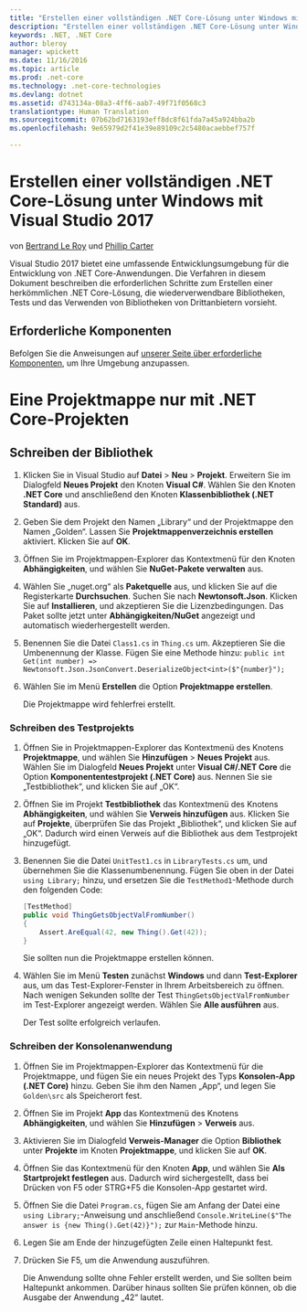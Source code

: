 ```yaml
---
title: "Erstellen einer vollständigen .NET Core-Lösung unter Windows mit Visual Studio 2017"
description: "Erstellen einer vollständigen .NET Core-Lösung unter Windows mit Visual Studio 2017"
keywords: .NET, .NET Core
author: bleroy
manager: wpickett
ms.date: 11/16/2016
ms.topic: article
ms.prod: .net-core
ms.technology: .net-core-technologies
ms.devlang: dotnet
ms.assetid: d743134a-08a3-4ff6-aab7-49f71f0568c3
translationtype: Human Translation
ms.sourcegitcommit: 07b62bd7163193eff8dc8f61fda7a45a924bba2b
ms.openlocfilehash: 9e65979d2f41e39e89109c2c5480acaebbef757f

---
```


# <a name="building-a-complete-net-core-solution-on-windows-using-visual-studio-2017"></a>Erstellen einer vollständigen .NET Core-Lösung unter Windows mit Visual Studio 2017

von [Bertrand Le Roy](https://github.com/bleroy) und [Phillip Carter](https://github.com/cartermp)

Visual Studio 2017 bietet eine umfassende Entwicklungsumgebung für die Entwicklung von .NET Core-Anwendungen. Die Verfahren in diesem Dokument beschreiben die erforderlichen Schritte zum Erstellen einer herkömmlichen .NET Core-Lösung, die wiederverwendbare Bibliotheken, Tests und das Verwenden von Bibliotheken von Drittanbietern vorsieht. 

## <a name="prerequisites"></a>Erforderliche Komponenten

Befolgen Sie die Anweisungen auf [unserer Seite über erforderliche Komponenten](../windows-prerequisites.md), um Ihre Umgebung anzupassen.

# <a name="a-solution-using-only-net-core-projects"></a>Eine Projektmappe nur mit .NET Core-Projekten

## <a name="writing-the-library"></a>Schreiben der Bibliothek

1. Klicken Sie in Visual Studio auf **Datei** > **Neu** > **Projekt**. Erweitern Sie im Dialogfeld **Neues Projekt** den Knoten **Visual C#**. Wählen Sie den Knoten **.NET Core** und anschließend den Knoten **Klassenbibliothek (.NET Standard)** aus. 

2. Geben Sie dem Projekt den Namen „Library“ und der Projektmappe den Namen „Golden“. Lassen Sie **Projektmappenverzeichnis erstellen** aktiviert. Klicken Sie auf **OK**.

3. Öffnen Sie im Projektmappen-Explorer das Kontextmenü für den Knoten **Abhängigkeiten**, und wählen Sie **NuGet-Pakete verwalten** aus.

4. Wählen Sie „nuget.org“ als **Paketquelle** aus, und klicken Sie auf die Registerkarte **Durchsuchen**. Suchen Sie nach **Newtonsoft.Json**. Klicken Sie auf **Installieren**, und akzeptieren Sie die Lizenzbedingungen. Das Paket sollte jetzt unter **Abhängigkeiten/NuGet** angezeigt und automatisch wiederhergestellt werden.

5. Benennen Sie die Datei `Class1.cs` in `Thing.cs` um. Akzeptieren Sie die Umbenennung der Klasse. Fügen Sie eine Methode hinzu: `public int Get(int number) => Newtonsoft.Json.JsonConvert.DeserializeObject<int>($"{number}");`

7. Wählen Sie im Menü **Erstellen** die Option **Projektmappe erstellen**.

   Die Projektmappe wird fehlerfrei erstellt.

### <a name="writing-the-test-project"></a>Schreiben des Testprojekts

1. Öffnen Sie in Projektmappen-Explorer das Kontextmenü des Knotens **Projektmappe**, und wählen Sie **Hinzufügen** > **Neues Projekt** aus. Wählen Sie im Dialogfeld **Neues Projekt** unter **Visual C#/.NET Core** die Option **Komponententestprojekt (.NET Core)** aus. Nennen Sie sie „Testbibliothek“, und klicken Sie auf „OK“. 

2. Öffnen Sie im Projekt **Testbibliothek** das Kontextmenü des Knotens **Abhängigkeiten**, und wählen Sie **Verweis hinzufügen** aus. Klicken Sie auf **Projekte**, überprüfen Sie das Projekt „Bibliothek“, und klicken Sie auf „OK“. Dadurch wird einen Verweis auf die Bibliothek aus dem Testprojekt hinzugefügt.

3. Benennen Sie die Datei `UnitTest1.cs` in `LibraryTests.cs` um, und übernehmen Sie die Klassenumbenennung. Fügen Sie oben in der Datei `using Library;` hinzu, und ersetzen Sie die `TestMethod1`-Methode durch den folgenden Code:
    ```csharp
    [TestMethod]
    public void ThingGetsObjectValFromNumber()
    {
        Assert.AreEqual(42, new Thing().Get(42));
    }
    ```

   Sie sollten nun die Projektmappe erstellen können. 
   
4. Wählen Sie im Menü **Testen** zunächst **Windows** und dann **Test-Explorer** aus, um das Test-Explorer-Fenster in Ihrem Arbeitsbereich zu öffnen. Nach wenigen Sekunden sollte der Test `ThingGetsObjectValFromNumber` im Test-Explorer angezeigt werden. Wählen Sie **Alle ausführen** aus.
   
   Der Test sollte erfolgreich verlaufen.

### <a name="writing-the-console-app"></a>Schreiben der Konsolenanwendung

1. Öffnen Sie im Projektmappen-Explorer das Kontextmenü für die Projektmappe, und fügen Sie ein neues Projekt des Typs **Konsolen-App (.NET Core)** hinzu. Geben Sie ihm den Namen „App“, und legen Sie `Golden\src` als Speicherort fest.

2. Öffnen Sie im Projekt **App** das Kontextmenü des Knotens **Abhängigkeiten**, und wählen Sie **Hinzufügen** > **Verweis** aus. 

3. Aktivieren Sie im Dialogfeld **Verweis-Manager** die Option **Bibliothek** unter **Projekte** im Knoten **Projektmappe**, und klicken Sie auf **OK**.

6. Öffnen Sie das Kontextmenü für den Knoten **App**, und wählen Sie **Als Startprojekt festlegen** aus. Dadurch wird sichergestellt, dass bei Drücken von F5 oder STRG+F5 die Konsolen-App gestartet wird.

7. Öffnen Sie die Datei `Program.cs`, fügen Sie am Anfang der Datei eine `using Library;`-Anweisung und anschließend `Console.WriteLine($"The answer is {new Thing().Get(42)}");` zur `Main`-Methode hinzu.

8. Legen Sie am Ende der hinzugefügten Zeile einen Haltepunkt fest.

9. Drücken Sie F5, um die Anwendung auszuführen.

   Die Anwendung sollte ohne Fehler erstellt werden, und Sie sollten beim Haltepunkt ankommen. Darüber hinaus sollten Sie prüfen können, ob die Ausgabe der Anwendung „42“ lautet.



<!--HONumber=Nov16_HO3-->


